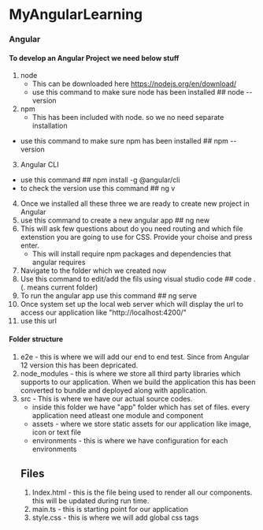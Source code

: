 # MyAngularLearning

### Angular

#### To develop an Angular Project we need below stuff
1. node
	- This can be downloaded here https://nodejs.org/en/download/
	- use this command to make sure node has been installed ## node --version
2. npm
	- This has been included with node. so we no need separate installation
  - use this command to make sure npm has been installed ## npm --version
3. Angular CLI
  - use this command  ## npm install -g @angular/cli
  - to check the version use this command ## ng v
4. Once we installed all these three we are ready to create new project in Angular
5. use this command to create a new angular app ## ng new <project name>
6. This will ask few questions about do you need routing and which file extenstion you are going to use for CSS. Provide your choise and press enter.
	- This will install require npm packages and dependencies that angular requires
7. Navigate to the folder which we created now
8. Use this command to edit/add the fils using visual studio code ## code .(. means current folder)
9. To run the angular app use this command ## ng serve
10. Once system set up the local web server which will display the url to access our application like "http://localhost:4200/"
11. use this url
#### Folder structure

1. e2e - this is where we will add our end to end test. Since from Angular 12 version this has been depricated.
2. node_modules - this is where we store all third party libraries which supports to our application. When we build the application this has been converted to bundle and deployed along with application. 
3. src - This is where we have our actual source codes. 
	- inside this folder we have "app" folder which has set of files. every application need atleast one module and component
	- assets - where we store static assets for our application like image, icon or text file
	- environments - this is where we have configuration for each environments
	## Files
	1. Index.html - this is the file being used to render all our components. this will be updated during run time.
	2. main.ts - this is starting point for our application
	3. style.css - this is where we will add global css tags


